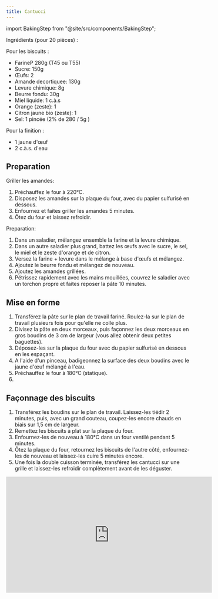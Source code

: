 ```yaml
---
title: Cantucci
---
```


import BakingStep from "@site/src/components/BakingStep";

Ingrédients (pour 20 pièces) :

Pour les biscuits :

- FarineP 280g (T45 ou T55)
- Sucre: 150g
- Œufs: 2
- Amande decortiquee: 130g
- Levure chimique: 8g
- Beurre fondu: 30g
- Miel liquide: 1 c.à.s
- Orange (zeste): 1
- Citron jaune bio (zeste): 1
- Sel: 1 pincée (2% de 280 / 5g )

Pour la finition :

- 1 jaune d'œuf
- 2 c.à.s. d'eau

## Preparation

Griller les amandes:

1. Préchauffez le four à 220°C.
1. Disposez les amandes sur la plaque du four, avec du papier sulfurisé en dessous.
1. Enfournez et faites griller les amandes 5 minutes.
1. Ôtez du four et laissez refroidir.

Preparation:

1. Dans un saladier, mélangez ensemble la farine et la levure chimique.
1. Dans un autre saladier plus grand, battez les œufs avec le sucre, le sel, le miel et le zeste d'orange et de citron.
1. Versez la farine + levure dans le mélange à base d'œufs et mélangez.
1. Ajoutez le beurre fondu et mélangez de nouveau.
1. Ajoutez les amandes grillées.
1. Pétrissez rapidement avec les mains mouillées, couvrez le saladier avec un torchon propre et faites reposer la pâte 10 minutes.

## Mise en forme

1. Transférez la pâte sur le plan de travail fariné. Roulez-la sur le plan de travail plusieurs fois pour qu'elle ne colle plus.
1. Divisez la pâte en deux morceaux, puis façonnez les deux morceaux en gros boudins de 3 cm de largeur (vous allez obtenir deux petites baguettes).
1. Déposez-les sur la plaque du four avec du papier sulfurisé en dessous en les espaçant.
1. A l'aide d'un pinceau, badigeonnez la surface des deux boudins avec le jaune d'œuf mélangé à l'eau.
1. Préchauffez le four à 180°C (statique).
1. <BakingStep temp="180" time="30 min" preheat />

## Façonnage des biscuits

1. Transférez les boudins sur le plan de travail. Laissez-les tiédir 2 minutes, puis, avec un grand couteau, coupez-les encore chauds en biais sur 1,5 cm de largeur.
1. Remettez les biscuits à plat sur la plaque du four.
1. Enfournez-les de nouveau à 180°C dans un four ventilé pendant 5 minutes.
1. Ôtez la plaque du four, retournez les biscuits de l'autre côté, enfournez-les de nouveau et laissez-les cuire 5 minutes encore.
1. Une fois la double cuisson terminée, transférez les cantucci sur une grille et laissez-les refroidir complètement avant de les déguster.

<div class="youtube-video-container">
<iframe width="560" height="315" src="https://www.youtube.com/embed/3wVfO-NTYYw?si=VjvpbjFnPbKRhOvX" title="YouTube video player" frameborder="0" allow="accelerometer; autoplay; clipboard-write; encrypted-media; gyroscope; picture-in-picture; web-share" allowFullScreen></iframe>
</div>
